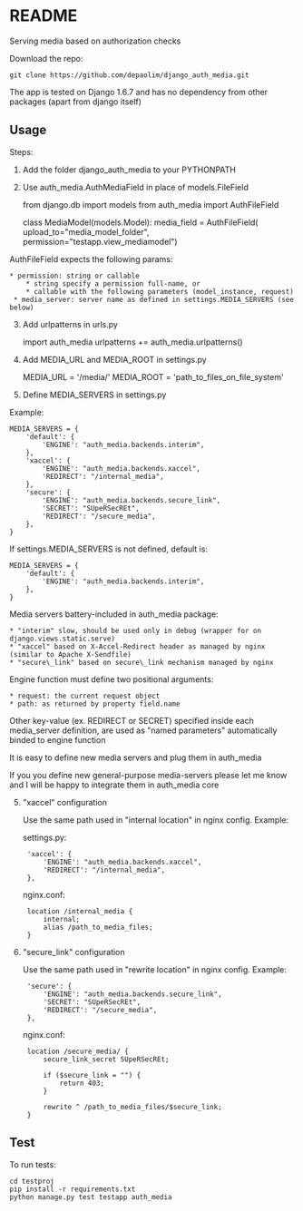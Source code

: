 # README

Serving media based on authorization checks

Download the repo:

    git clone https://github.com/depaolim/django_auth_media.git

The app is tested on Django 1.6.7 and has no dependency from other packages (apart from django itself)


## Usage

Steps:

1. Add the folder django\_auth\_media to your PYTHONPATH

2. Use auth\_media.AuthMediaField in place of models.FileField

    from django.db import models
    from auth_media import AuthFileField

    class MediaModel(models.Model):
        media_field = AuthFileField(
            upload_to="media_model_folder",
            permission="testapp.view_mediamodel")

AuthFileField expects the following params:

    * permission: string or callable
        * string specify a permission full-name, or
        * callable with the following parameters (model_instance, request)
     * media_server: server name as defined in settings.MEDIA_SERVERS (see below)

3. Add urlpatterns in urls.py

    import auth_media
    urlpatterns += auth_media.urlpatterns()

4. Add MEDIA\_URL  and MEDIA\_ROOT in settings.py

    MEDIA_URL = '/media/'
    MEDIA_ROOT = 'path_to_files_on_file_system'

5. Define MEDIA\_SERVERS in settings.py

Example:

    MEDIA_SERVERS = {
        'default': {
            'ENGINE': "auth_media.backends.interim",
        },
        'xaccel': {
            'ENGINE': "auth_media.backends.xaccel",
            'REDIRECT': "/internal_media",
        },
        'secure': {
            'ENGINE': "auth_media.backends.secure_link",
            'SECRET': "SUpeRSecREt",
            'REDIRECT': "/secure_media",
        },
    }

If settings.MEDIA\_SERVERS is not defined, default is:

    MEDIA_SERVERS = {
        'default': {
            'ENGINE': "auth_media.backends.interim",
        },
    }

Media servers battery-included in auth\_media package:

    * "interim" slow, should be used only in debug (wrapper for on django.views.static.serve)
    * "xaccel" based on X-Accel-Redirect header as managed by nginx (similar to Apache X-Sendfile)
    * "secure\_link" based on secure\_link mechanism managed by nginx

Engine function must define two positional arguments:

    * request: the current request object
    * path: as returned by property field.name

Other key-value (ex. REDIRECT or SECRET) specified inside each media\_server definition, are used as "named parameters" automatically binded to engine function

It is easy to define new media servers and plug them in auth\_media

If you you define new general-purpose media-servers please let me know and I will be happy to integrate them in auth\_media core

5. "xaccel" configuration

    Use the same path used in "internal location" in nginx config. Example:

    settings.py:

        'xaccel': {
            'ENGINE': "auth_media.backends.xaccel",
            'REDIRECT': "/internal_media",
        },

    nginx.conf:

        location /internal_media {
            internal;
            alias /path_to_media_files;
        }

6. "secure\_link" configuration

    Use the same path used in "rewrite location" in nginx config. Example:

        'secure': {
            'ENGINE': "auth_media.backends.secure_link",
            'SECRET': "SUpeRSecREt",
            'REDIRECT': "/secure_media",
        },

    nginx.conf:

        location /secure_media/ {
            secure_link_secret SUpeRSecREt;

            if ($secure_link = "") {
                return 403;
            }

            rewrite ^ /path_to_media_files/$secure_link;
        }


## Test

To run tests:

    cd testproj
    pip install -r requirements.txt
    python manage.py test testapp auth_media
